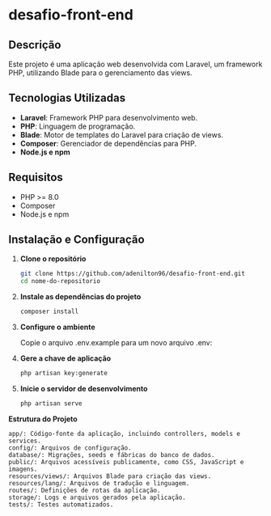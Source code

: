 # desafio-front-end


## Descrição

Este projeto é uma aplicação web desenvolvida com Laravel, um framework PHP, utilizando Blade para o gerenciamento das views. 

## Tecnologias Utilizadas

- **Laravel**: Framework PHP para desenvolvimento web.
- **PHP**: Linguagem de programação.
- **Blade**: Motor de templates do Laravel para criação de views.
- **Composer**: Gerenciador de dependências para PHP.
- **Node.js e npm** 

## Requisitos
- PHP >= 8.0
- Composer
- Node.js e npm 

## Instalação e Configuração

1. **Clone o repositório**

   ```bash
   git clone https://github.com/adenilton96/desafio-front-end.git
   cd nome-do-repositorio

2. **Instale as dependências do projeto**

    ```bash
    composer install

3. **Configure o ambiente**

    Copie o arquivo .env.example para um novo arquivo .env:

4. **Gere a chave de aplicação**

    ```bash
    php artisan key:generate

5. **Inicie o servidor de desenvolvimento**
    
    ```bash
    php artisan serve

**Estrutura do Projeto**

    app/: Código-fonte da aplicação, incluindo controllers, models e services.
    config/: Arquivos de configuração.
    database/: Migrações, seeds e fábricas do banco de dados.
    public/: Arquivos acessíveis publicamente, como CSS, JavaScript e imagens.
    resources/views/: Arquivos Blade para criação das views.
    resources/lang/: Arquivos de tradução e linguagem.
    routes/: Definições de rotas da aplicação.
    storage/: Logs e arquivos gerados pela aplicação.
    tests/: Testes automatizados.
